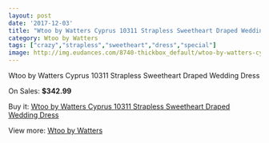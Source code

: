 ```yaml
---
layout: post
date: '2017-12-03'
title: "Wtoo by Watters Cyprus 10311 Strapless Sweetheart Draped Wedding Dress"
category: Wtoo by Watters
tags: ["crazy","strapless","sweetheart","dress","special"]
image: http://img.eudances.com/8740-thickbox_default/wtoo-by-watters-cyprus-10311-strapless-sweetheart-draped-wedding-dress.jpg
---
```

Wtoo by Watters Cyprus 10311 Strapless Sweetheart Draped Wedding Dress

On Sales: **$342.99**
<a href="https://www.eudances.com/en/wtoo-by-watters/2955-wtoo-by-watters-cyprus-10311-strapless-sweetheart-draped-wedding-dress.html"><amp-img layout="responsive" width="600" height="600" src="//img.eudances.com/8740-thickbox_default/wtoo-by-watters-cyprus-10311-strapless-sweetheart-draped-wedding-dress.jpg" alt="Wtoo by Watters Cyprus 10311 Strapless Sweetheart Draped Wedding Dress 0" /></a>
<a href="https://www.eudances.com/en/wtoo-by-watters/2955-wtoo-by-watters-cyprus-10311-strapless-sweetheart-draped-wedding-dress.html"><amp-img layout="responsive" width="600" height="600" src="//img.eudances.com/8742-thickbox_default/wtoo-by-watters-cyprus-10311-strapless-sweetheart-draped-wedding-dress.jpg" alt="Wtoo by Watters Cyprus 10311 Strapless Sweetheart Draped Wedding Dress 1" /></a>
<a href="https://www.eudances.com/en/wtoo-by-watters/2955-wtoo-by-watters-cyprus-10311-strapless-sweetheart-draped-wedding-dress.html"><amp-img layout="responsive" width="600" height="600" src="//img.eudances.com/8741-thickbox_default/wtoo-by-watters-cyprus-10311-strapless-sweetheart-draped-wedding-dress.jpg" alt="Wtoo by Watters Cyprus 10311 Strapless Sweetheart Draped Wedding Dress 2" /></a>

Buy it: [Wtoo by Watters Cyprus 10311 Strapless Sweetheart Draped Wedding Dress](https://www.eudances.com/en/wtoo-by-watters/2955-wtoo-by-watters-cyprus-10311-strapless-sweetheart-draped-wedding-dress.html "Wtoo by Watters Cyprus 10311 Strapless Sweetheart Draped Wedding Dress")

View more: [Wtoo by Watters](https://www.eudances.com/en/49-wtoo-by-watters "Wtoo by Watters")